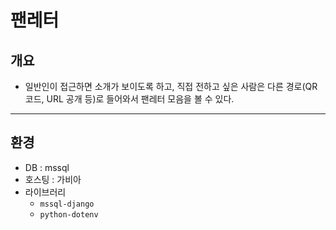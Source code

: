 # 팬레터
## 개요
- 일반인이 접근하면 소개가 보이도록 하고, 직접 전하고 싶은 사람은 다른 경로(QR 코드, URL 공개 등)로 들어와서 팬레터 모음을 볼 수 있다.
***
## 환경
- DB : mssql
- 호스팅 : 가비아
- 라이브러리
  - `mssql-django`
  - `python-dotenv`

  

